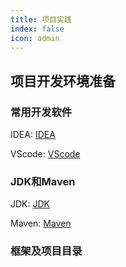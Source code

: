 ```yaml
---
title: 项目实践
index: false
icon: admin
---
```


## 项目开发环境准备



### 常用开发软件

IDEA: [IDEA]()

VScode: [VScode]()



### JDK和Maven

JDK: [JDK]()

Maven: [Maven]()



### 框架及项目目录

<Catalog hideHeading/>




